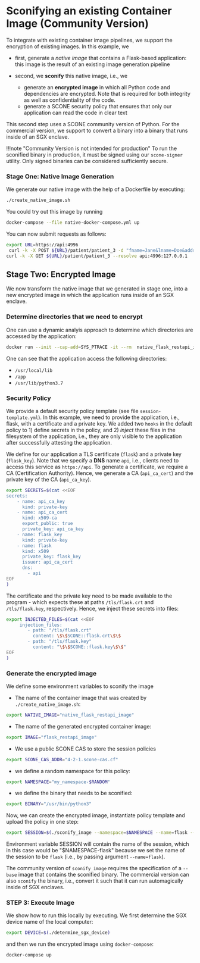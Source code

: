 # Sconifying an existing Container Image (Community Version)

To integrate with existing container image pipelines, we support the encryption of existing images. In this example, we

- first, generate a *native image* that contains a Flask-based application: this image is the result of an existing image generation pipeline

- second, we **sconify** this native image, i.e., we 

  - generate an **encrypted image** in which all Python code and dependencies are encrypted. Note that is required for both integrity as well as confidentiality of the code.
  - generate a SCONE security policy that ensures that only our application can read the code in clear text

This second step uses a SCONE community version of Python. For the commercial version, we support to convert a binary into a binary that runs inside of an SGX enclave. 

!!!note "Community Version is not intended for production"
	   To run the sconified binary in production, it must be signed using our `scone-signer` utility. Only signed binaries can be considered sufficiently secure.

### Stage One: Native Image Generation

We generate our native image with the help of a Dockerfile by executing:

```bash
./create_native_image.sh
```

You could try out this image by running

```bash
docker-compose --file native-docker-compose.yml up
```

You can now submit requests as follows:

```bash
export URL=https://api:4996
 curl -k -X POST ${URL}/patient/patient_3 -d "fname=Jane&lname=Doe&address='123 Main Street'&city=Richmond&state=Washington&ssn=123-223-2345&email=nr@aaa.com&dob=01/01/2010&contactphone=123-234-3456&drugallergies='Sulpha, Penicillin, Tree Nut'&preexistingconditions='diabetes, hypertension, asthma'&dateadmitted=01/05/2010&insurancedetails='Primera Blue Cross'" --resolve api:4996:127.0.0.1
curl -k -X GET ${URL}/patient/patient_3 --resolve api:4996:127.0.0.1
```

## Stage Two: Encrypted Image

We now transform the native image that we generated in stage one, into a new encrypted image in which the application runs inside of an SGX enclave.

### Determine directories that we need to encrypt

One can use a dynamic analyis approach to determine which directories are accessed by the application:

```bash
docker run --init --cap-add=SYS_PTRACE -it --rm  native_flask_restapi_image  timeout  30 sh -c "apk add --no-cache strace ; strace python3 /app/rest_api.py" > strace.log
```

One can see that the application access the following directories:

 - `/usr/local/lib`
 - `/app`
 - `/usr/lib/python3.7`

### Security Policy

We provide a default security policy template (see file `session-template.yml`). In this example, we need to provide the application, i.e., flask, with a certificate and a private key. We added two `hooks` in the default policy to 1) define secrets in the policy, and 2) *inject* these files in the filesystem of the application, i.e., they are only visible to the application after successfully attesting the application.

We define for our application  a TLS certificate (`flask`) and a private key (`flask_key`). Note that we specify a **DNS** name `api`, i.e., clients need to access this service as `https://api`. To generate
a certificate, we require a CA (Certification Authority). Hence, we generate a CA (`api_ca_cert`) and the private key of the CA (`api_ca_key`). 

```bash
export SECRETS=$(cat <<EOF
secrets:
    - name: api_ca_key
      kind: private-key
    - name: api_ca_cert
      kind: x509-ca
      export_public: true
      private_key: api_ca_key
    - name: flask_key
      kind: private-key
    - name: flask
      kind: x509
      private_key: flask_key
      issuer: api_ca_cert
      dns:
        - api
EOF
)
```

The certificate and the private key need to be made available to the program - which expects
these at paths `/tls/flask.crt` and `/tls/flask.key`, respectively. Hence, 
we inject these secrets into files:

```bash
export INJECTED_FILES=$(cat <<EOF
     injection_files:
        - path: "/tls/flask.crt"
          content: \$\$SCONE::flask.crt\$\$
        - path: "/tls/flask.key"
          content: "\$\$SCONE::flask.key\$\$"
EOF
)
```

### Generate the encrypted image

We define some environment variables to sconify the image

- The name of the container image that was created by `./create_native_image.sh`:

```bash
export NATIVE_IMAGE="native_flask_restapi_image"
```

- The name of the generated encrypted container image:

```bash
export IMAGE="flask_restapi_image"
```

- We use a public SCONE CAS to store the session policies

```bash
export SCONE_CAS_ADDR="4-2-1.scone-cas.cf"
```

- we define a random namespace for this policy:

```bash
export NAMESPACE="my_namespace-$RANDOM"
```

- we define the binary that needs to be sconified:

```bash
export BINARY="/usr/bin/python3"
```

Now, we can create the encrypted image, instantiate policy template and upload the policy in one step:

```bash
export SESSION=$(./sconify_image --namespace=$NAMESPACE --name=flask --from=$NATIVE_IMAGE --to=$IMAGE --cas=$SCONE_CAS_ADDR --dir="/home" --dir="/usr/local/lib" --dir="/app" --dir="/usr/lib/python3.7"  --binary=$BINARY)
```

Environment variable SESSION will contain the name of the session, which in this case would be "$NAMESPACE-flask" because we set the name of the session to be `flask` (i.e., by passing argument `--name=flask`).

The community version of `sconify_image` requires the specification of a `--base` image that contains the sconified binary. The commercial version can also `sconify` the binary, i.e., convert it such that it can run automagically inside of SGX enclaves.

### STEP 3: Execute Image

We show how to run this locally by executing. We first determine the SGX device name of the local computer:

```bash
export DEVICE=$(./determine_sgx_device)
```

and then we run the encrypted image using `docker-compose`:

```bash
docker-compose up
```
